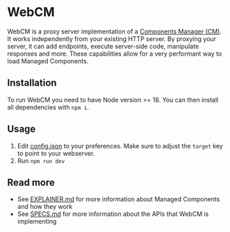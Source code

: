 # WebCM

WebCM is a proxy server implementation of a [Components Manager (CM)](EXPLAINER.md). It works independently from your existing HTTP server. By proxying your server, it can add endpoints, execute server-side code, manipulate responses and more. These capabilities allow for a very performant way to load Managed Components.

## Installation

To run WebCM you need to have Node version >= 18. You can then install all dependencies with `npm i`.

## Usage

1. Edit [config.json](config.json) to your preferences. Make sure to adjust the `target` key to point to your webserver.
1. Run `npm run dev`

## Read more

- See [EXPLAINER.md](EXPLAINER.md) for more information about Managed Components and how they work
- See [SPECS.md](SPECS.md) for more information about the APIs that WebCM is implementing
